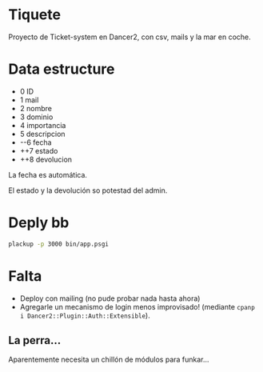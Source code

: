 # Tiquete

Proyecto de Ticket-system en Dancer2, con csv, mails y la mar en coche.


# Data estructure


* 0     ID
* 1     mail
* 2     nombre
* 3     dominio
* 4     importancia
* 5     descripcion
* --6   fecha
* ++7   estado
* ++8   devolucion

La fecha es automática.

El estado y la devolución so potestad del admin.


# Deply bb


```bash
plackup -p 3000 bin/app.psgi
```

# Falta

* Deploy con mailing (no pude probar nada hasta ahora)
* Agregarle un mecanismo de login menos improvisado! (mediante `cpanp i Dancer2::Plugin::Auth::Extensible`).

## La perra...

Aparentemente necesita un chillón de módulos para funkar...
